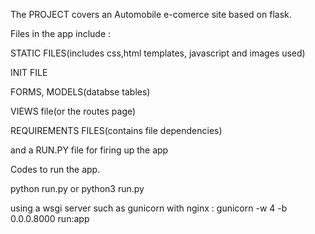 The PROJECT covers an Automobile e-comerce site based on flask.

Files in the app include :

  STATIC FILES(includes css,html templates, javascript and images used)
  
  INIT FILE
  
  FORMS, MODELS(databse tables)
  
  VIEWS file(or the routes page)
  
  REQUIREMENTS FILES(contains file dependencies)
  
  and a RUN.PY file for firing up the app
      
Codes to run the app.

python run.py or python3 run.py

using a wsgi server such as gunicorn with nginx :
    gunicorn -w 4 -b 0.0.0.8000 run:app
